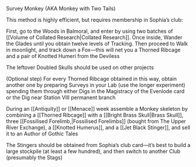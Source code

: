 ---
---
Survey Monkey (AKA Monkey with Two Tails)

This method is highly efficient, but requires membership in Sophia’s club:

First, go to the Woods in Balmoral, and enter by using two batches of [[Volume of Collated Research|Collated Research]]. Once inside, Wander the Glades until you obtain twelve levels of Tracking. Then proceed to Walk in moonlight, and track down a Fox—this will net you a Thorned Ribcage and a pair of Knotted Humeri from the Deviless

The leftover Doubled Skulls should be used on other projects

(Optional step) For every Thorned Ribcage obtained in this way, obtain another one by preparing Surveys in your Lab (use the longer experiment) spending them through either Digs in the Magistracy of the Evenlode card or the Dig near Station VIII permanent branch

During an [[Antiquity]] or [[Menace]] week assemble a Monkey skeleton by combining a [[Thorned Ribcage]] with a [[Bright Brass Skull|Brass Skull]], three [[Fossilised Forelimb,|Fossilised Forelimbs]] (bought from The Upper River Exchange), a [[Knotted Humerus]], and a [[Jet Black Stinger]], and sell it to an Author of Gothic Tales

The Stingers should be obtained from Sophia’s club card—it’s best to build a large stockpile (at least a few hundred), and then switch to another Club (presumably the Stags)